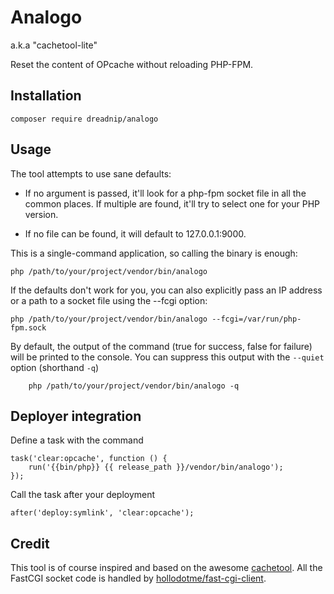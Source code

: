 # Analogo
a.k.a "cachetool-lite"

Reset the content of OPcache without reloading PHP-FPM.

## Installation

    composer require dreadnip/analogo

## Usage
The tool attempts to use sane defaults:

 * If no argument is passed, it'll look for a php-fpm socket file in all the common places. If multiple are found, it'll try to select one for your PHP version.

 * If no file can be found, it will default to 127.0.0.1:9000.

This is a single-command application, so calling the binary is enough:
    
    php /path/to/your/project/vendor/bin/analogo

If the defaults don't work for you, you can also explicitly pass an IP address or a path to a socket file using the --fcgi option:

    php /path/to/your/project/vendor/bin/analogo --fcgi=/var/run/php-fpm.sock

By default, the output of the command (true for success, false for failure) will be printed to the console. You can suppress this output with the `--quiet` option (shorthand `-q`)

        php /path/to/your/project/vendor/bin/analogo -q

## Deployer integration
Define a task with the command

    task('clear:opcache', function () {
        run('{{bin/php}} {{ release_path }}/vendor/bin/analogo');
    });

Call the task after your deployment

    after('deploy:symlink', 'clear:opcache');

## Credit

This tool is of course inspired and based on the awesome [cachetool](https://github.com/gordalina/cachetool). All the FastCGI socket code is handled by [hollodotme/fast-cgi-client](https://github.com/hollodotme/fast-cgi-client).